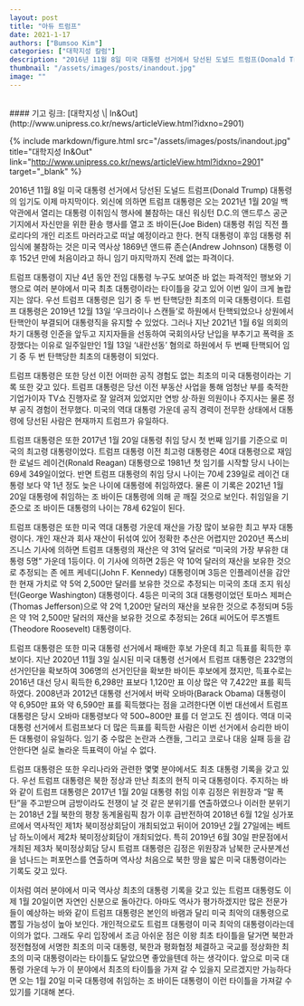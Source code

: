 ```yaml
---
layout: post
title: "아듀 트럼프"
date: 2021-1-17
authors: ["Bumsoo Kim"]
categories: ["대학지성 칼럼"]
description: "2016년 11월 8일 미국 대통령 선거에서 당선된 도널드 트럼프(Donald Trump) 대통령의 임기도 이제 마지막이다."
thumbnail: "/assets/images/posts/inandout.jpg"
image: ""
---
```


<br>
#### 기고 링크: [대학지성 \| In&Out](http://www.unipress.co.kr/news/articleView.html?idxno=2901)

{% include markdown/figure.html src="/assets/images/posts/inandout.jpg" title="대학지성 In&Out" link="http://www.unipress.co.kr/news/articleView.html?idxno=2901" target="_blank" %}

2016년 11월 8일 미국 대통령 선거에서 당선된 도널드 트럼프(Donald Trump) 대통령의 임기도 이제 마지막이다. 외신에 의하면 트럼프 대통령은 오는 2021년 1월 20일 백악관에서 열리는 대통령 이취임식 행사에 불참하는 대신 워싱턴 D.C.의 앤드루스 공군기지에서 자신만을 위한 환송 행사를 열고 조 바이든(Joe Biden) 대통령 취임 직전 플로리다의 개인 리조트 마러라고로 떠날 예정이라고 한다. 현직 대통령이 후임 대통령 취임식에 불참하는 것은 미국 역사상 1869년 앤드류 존슨(Andrew Johnson) 대통령 이후 152년 만에 처음이라고 하니 임기 마지막까지 전례 없는 파격이다.

트럼프 대통령이 지난 4년 동안 전임 대통령 누구도 보여준 바 없는 파격적인 행보와 기행으로 여러 분야에서 미국 최초 대통령이라는 타이틀을 갖고 있어 이번 일이 크게 놀랍지는 않다. 우선 트럼프 대통령은 임기 중 두 번 탄핵당한 최초의 미국 대통령이다. 트럼프 대통령은 2019년 12월 13일 ‘우크라이나 스캔들’로 하원에서 탄핵되었으나 상원에서 탄핵안이 부결되어 대통령직을 유지할 수 있었다. 그러나 지난 2021년 1월 6일 의회의 차기 대통령 인준을 앞두고 지지자들을 선동하여 국회의사당 난입을 부추기고 폭력을 조장했다는 이유로 일주일만인 1월 13일 ‘내란선동’ 혐의로 하원에서 두 번째 탄핵되어 임기 중 두 번 탄핵당한 최초의 대통령이 되었다.

트럼프 대통령은 또한 당선 이전 어떠한 공직 경험도 없는 최초의 미국 대통령이라는 기록 또한 갖고 있다. 트럼프 대통령은 당선 이전 부동산 사업을 통해 엄청난 부를 축적한 기업가이자 TV쇼 진행자로 잘 알려져 있었지만 연방 상·하원 의원이나 주지사는 물론 정부 공직 경험이 전무했다. 미국의 역대 대통령 가운데 공직 경력이 전무한 상태에서 대통령에 당선된 사람은 현재까지 트럼프가 유일하다.

트럼프 대통령은 또한 2017년 1월 20일 대통령 취임 당시 첫 번째 임기를 기준으로 미국의 최고령 대통령이었다. 트럼프 대통령 이전 최고령 대통령은 40대 대통령으로 재임한 로널드 레이건(Ronald Reagan) 대통령으로 1981년 첫 임기를 시작할 당시 나이는 69세 349일이었다. 반면 트럼프 대통령의 취임 당시 나이는 70세 239일로 레이건 대통령 보다 약 1년 정도 늦은 나이에 대통령에 취임하였다. 물론 이 기록은 2021년 1월 20일 대통령에 취임하는 조 바이든 대통령에 의해 곧 깨질 것으로 보인다. 취임일을 기준으로 조 바이든 대통령의 나이는 78세 62일이 된다.

트럼프 대통령은 또한 미국 역대 대통령 가운데 재산을 가장 많이 보유한 최고 부자 대통령이다. 개인 재산과 회사 재산이 뒤섞여 있어 정확한 추산은 어렵지만 2020년 폭스비즈니스 기사에 의하면 트럼프 대통령의 재산은 약 31억 달러로 “미국의 가장 부유한 대통령 5명” 가운데 1등이다. 이 기사에 의하면 2등은 약 10억 달러의 재산을 보유한 것으로 추정되는 존 에프 케네디(John F. Kennedy) 대통령이며 3등은 인플레이션을 감안한 현재 가치로 약 5억 2,500만 달러를 보유한 것으로 추정되는 미국의 초대 조지 워싱턴(George Washington) 대통령이다. 4등은 미국의 3대 대통령이었던 토마스 제퍼슨(Thomas Jefferson)으로 약 2억 1,200만 달러의 재산을 보유한 것으로 추정되며 5등은 약 1억 2,500만 달러의 재산을 보유한 것으로 추정되는 26대 씨어도어 루즈벨트(Theodore Roosevelt) 대통령이다.

트럼프 대통령은 또한 미국 대통령 선거에서 패배한 후보 가운데 최고 득표를 획득한 후보이다. 지난 2020년 11월 3일 실시된 미국 대통령 선거에서 트럼프 대통령은 232명의 선거인단을 확보하여 306명의 선거인단을 확보한 바이든 후보에게 졌지만, 득표수로는 2016년 대선 당시 획득한 6,298만 표보다 1,120만 표 이상 많은 약 7,422만 표를 획득하였다. 2008년과 2012년 대통령 선거에서 버락 오바마(Barack Obama) 대통령이 약 6,950만 표와 약 6,590만 표를 획득했다는 점을 고려한다면 이번 대선에서 트럼프 대통령은 당시 오바마 대통령보다 약 500~800만 표를 더 얻고도 진 셈이다. 역대 미국 대통령 선거에서 트럼프보다 더 많은 득표를 획득한 사람은 이번 선거에서 승리한 바이든 대통령이 유일하다. 임기 중 수많은 논란과 스캔들, 그리고 코로나 대응 실패 등을 감안한다면 실로 놀라운 득표력이 아닐 수 없다.

트럼프 대통령은 또한 우리나라와 관련한 몇몇 분야에서도 최초 대통령 기록을 갖고 있다. 우선 트럼프 대통령은 북한 정상과 만난 최초의 현직 미국 대통령이다. 주지하는 바와 같이 트럼프 대통령은 2017년 1월 20일 대통령 취임 이후 김정은 위원장과 “말 폭탄”을 주고받으며 금방이라도 전쟁이 날 것 같은 분위기를 연출하였으나 이러한 분위기는 2018년 2월 북한의 평창 동계올림픽 참가 이후 급반전하여 2018년 6월 12일 싱가포르에서 역사적인 제1차 북미정상회담이 개최되었고 뒤이어 2019년 2월 27일에는 베트남 하노이에서 제2차 북미정상회담이 개최되었다. 특히 2019년 6월 30일 판문점에서 개최된 제3차 북미정상회담 당시 트럼프 대통령은 김정은 위원장과 남북한 군사분계선을 넘나드는 퍼포먼스를 연출하며 역사상 처음으로 북한 땅을 밟은 미국 대통령이라는 기록도 갖고 있다.

이처럼 여러 분야에서 미국 역사상 최초의 대통령 기록을 갖고 있는 트럼프 대통령도 이제 1월 20일이면 자연인 신분으로 돌아간다. 아마도 역사가 평가하겠지만 많은 전문가들이 예상하는 바와 같이 트럼프 대통령은 본인의 바램과 달리 미국 최악의 대통령으로 뽑힐 가능성이 높아 보인다. 개인적으로도 트럼프 대통령이 미국 최악의 대통령이라는데 이의가 없다. 그래도 우리 입장에서 조금 아쉬운 점은 이왕 최초 타이틀을 달거면 북한과 정전협정에 서명한 최초의 미국 대통령, 북한과 평화협정 체결하고 국교를 정상화한 최초의 미국 대통령이라는 타이틀도 달았으면 좋았을텐데 하는 생각이다. 앞으로 미국 대통령 가운데 누가 이 분야에서 최초의 타이틀을 가져 갈 수 있을지 모르겠지만 가능하다면 오는 1월 20일 미국 대통령에 취임하는 조 바이든 대통령이 이런 타이틀을 가져갈 수 있기를 기대해 본다.

<br>
